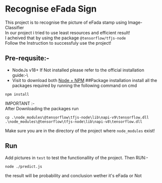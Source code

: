 # Recognise eFada Sign
This project is to recognise the picture of eFada stamp using Image-Classifier\
In our project i tried to use least resources and efficient result!\
I acheived that by using the package `@tensorflow/tfjs-node` \
Follow the Instruction to successfuly use the project!
## Pre-requsite:-
- NodeJs v18+
If Not installed please refer to the official installation guide:-\
- Visit to download both [Node + NPM](https://nodejs.org/en/download/package-manager)
##Package installation
install all the packages required by running the following command on cmd
```
npm install
```
IMPORTANT :-\
After Downloading the packages run
```
cp .\node_modules\@tensorflow\tfjs-node\lib\napi-v9\tensorflow.dll .\node_modules\@tensorflow\tfjs-node\lib\napi-v8\tensorflow.dll
```
Make sure you are in the directory of the project where `node_modules` exist!
## Run
Add pictures in `test` to test the functionallity of the project. Then RUN:-
```
node ./predict.js
```
the result will be probability and conclusion wether it's eFada or Not
